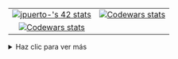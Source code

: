 <table align="center">
  <tr>
    <td align="center">
      <a href="https://github.com/oakoudad/badge42">
        <img src="https://badge.mediaplus.ma/darkblue/jpuerto-?1337Badge=off&UM6P=off" alt="jpuerto-'s 42 stats" />
      </a>
    </td>
    <td align="center">
  <a href="https://www.codewars.com/users/Nachopuerto95">
    <img src="https://github.r2v.ch/codewars?user=Nachopuerto95&top_languages=true&bg=%23111111&stroke=%23e0e0e0&text=%23e0e0e0" alt="Codewars stats" />
  </a>
    </td>
  </tr>
  <tr>
    <td align="center">
        <a href="https://leetcode.com/u/nachopuerto95/">
          <img src="https://leetcard.jacoblin.cool/Nachopuerto95?theme=nord" alt="Codewars stats" />
        </a>
    </td>
  </tr>
</table>

<details>
  <summary>Haz clic para ver más</summary>

  <a href="https://www.codewars.com/users/Nachopuerto95">
    <img src="https://github.r2v.ch/codewars?user=Nachopuerto95&top_languages=true&bg=%23111111&stroke=%23e0e0e0&text=%23e0e0e0" alt="Codewars stats" />
  </a>

  ```c
  printf("Hola mundo");

